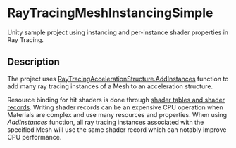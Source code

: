 # RayTracingMeshInstancingSimple
Unity sample project using instancing and per-instance shader properties in Ray Tracing.

## Description
The project uses [RayTracingAccelerationStructure.AddInstances](https://docs.unity3d.com/2023.1/Documentation/ScriptReference/Rendering.RayTracingAccelerationStructure.AddInstances.html) function to add many ray tracing instances of a Mesh to an acceleration structure. 

Resource binding for hit shaders is done through [shader tables and shader records](https://microsoft.github.io/DirectX-Specs/d3d/Raytracing.html#shader-record). Writing shader records can be an expensive CPU operation when Materials are complex and use many resources and properties. When using *AddInstances* function, all ray tracing instances associated with the specified Mesh will use the same shader record which can notably improve CPU performance.
